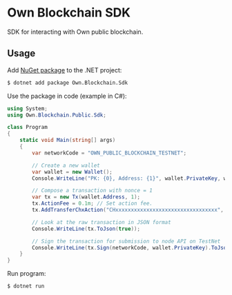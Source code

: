 # Own Blockchain SDK

SDK for interacting with Own public blockchain.


## Usage

Add [NuGet package](https://www.nuget.org/packages/Own.Blockchain.Sdk) to the .NET project:

```bash
$ dotnet add package Own.Blockchain.Sdk
```

Use the package in code (example in C#):

```csharp
using System;
using Own.Blockchain.Public.Sdk;

class Program
{
    static void Main(string[] args)
    {
        var networkCode = "OWN_PUBLIC_BLOCKCHAIN_TESTNET";

        // Create a new wallet
        var wallet = new Wallet();
        Console.WriteLine("PK: {0}, Address: {1}", wallet.PrivateKey, wallet.Address);

        // Compose a transaction with nonce = 1
        var tx = new Tx(wallet.Address, 1);
        tx.ActionFee = 0.1m; // Set action fee.
        tx.AddTransferChxAction("CHxxxxxxxxxxxxxxxxxxxxxxxxxxxxxxxxx", 100); // Transfer 100 CHX to CHxxx... address.

        // Look at the raw transaction in JSON format
        Console.WriteLine(tx.ToJson(true));

        // Sign the transaction for submission to node API on TestNet
        Console.WriteLine(tx.Sign(networkCode, wallet.PrivateKey).ToJson());
    }
}
```

Run program:

```bash
$ dotnet run
```
